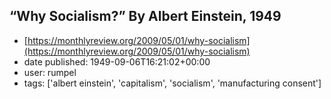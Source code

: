 ## “Why Socialism?” By Albert Einstein, 1949
 - [https://monthlyreview.org/2009/05/01/why-socialism](https://monthlyreview.org/2009/05/01/why-socialism)
 - date published: 1949-09-06T16:21:02+00:00
 - user: rumpel
 - tags: ['albert einstein', 'capitalism', 'socialism', 'manufacturing consent']

